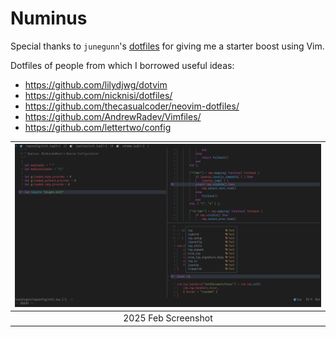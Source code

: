 # Numinus

Special thanks to `junegunn`'s [dotfiles](https://github.com/junegunn/dotfiles/) for giving me a starter boost using Vim.

Dotfiles of people from which I borrowed useful ideas:

- https://github.com/lilydjwg/dotvim
- https://github.com/nicknisi/dotfiles/
- https://github.com/thecasualcoder/neovim-dotfiles/
- https://github.com/AndrewRadev/Vimfiles/
- https://github.com/lettertwo/config

| ![](./.images/2025-02.png) |
| :-: |
| 2025 Feb Screenshot |
